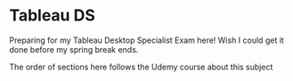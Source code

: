 # Tableau DS
Preparing for my Tableau Desktop Specialist Exam here! 
Wish I could get it done before my spring break ends.

The order of sections here follows the Udemy course about this subject
